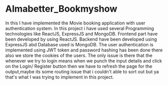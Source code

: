 # Almabetter_Bookmyshow
In this I have implemented the Movie booking application with user authentication system.
In this project i have used several Programming technologies like ReactJS, ExpressJS and MongoDB.
Frontend part have been developed by using ReactJS.
Backend have been developed using ExpressJS abd Database used is MongoDB.
The user authentication is implemented using JWT token and password hashing has been done there also we store the cookies of the users.
The only issue is there that the whenever we try to login means when we punch the input details and click on the Login/ Register button then we have to refresh the page for the output,maybe its some routing issue that i couldn't able to sort out but ya that's what I was trying to implement in this project.
